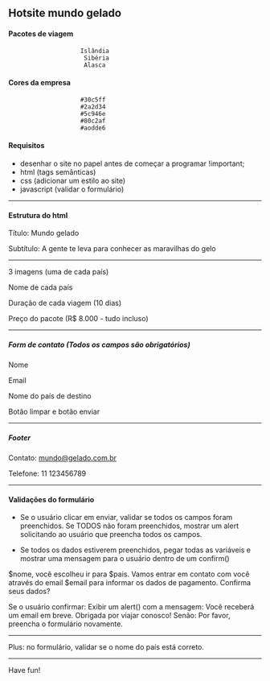 ## Hotsite mundo gelado

#### Pacotes de viagem
                        Islândia
                         Sibéria
                         Alasca

#### Cores da empresa
                        #30c5ff
                        #2a2d34
                        #5c946e
                        #80c2af
                        #aodde6

#### Requisitos

- desenhar o site no papel antes de começar a programar !important;
- html (tags semânticas)
- css (adicionar um estilo ao site)
- javascript (validar o formulário)

***

#### Estrutura do html

Título: Mundo gelado

Subtítulo: A gente te leva para conhecer as maravilhas do gelo

***

3 imagens (uma de cada país)

Nome de cada país

Duração de cada viagem (10 dias)

Preço do pacote (R$ 8.000 - tudo incluso)

***

##### Form de contato (Todos os campos são obrigatórios)

Nome

Email

Nome do país de destino

Botão limpar e botão enviar

***

##### Footer

Contato: mundo@gelado.com.br

Telefone: 11 123456789


***


#### Validações do formulário

- Se o usuário clicar em enviar, validar se todos os campos foram preenchidos. Se TODOS não foram preenchidos, mostrar um alert solicitando ao usuário que preencha todos os campos.

- Se todos os dados estiverem preenchidos, pegar todas as variáveis e mostrar uma mensagem para o usuário dentro de um confirm()

$nome, você escolheu ir para $pais. Vamos entrar em contato com você através do email $email para informar os dados de pagamento. Confirma seus dados?

Se o usuário confirmar: Exibir um alert() com a mensagem: Você receberá um email em breve. Obrigada por viajar conosco!
Senão: Por favor, preencha o formulário novamente.


***

Plus: no formulário, validar se o nome do país está correto.

***

Have fun!


